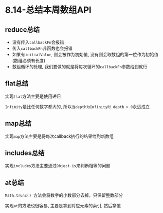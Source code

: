# 8.14-总结本周数组API

## reduce总结

- 没有传入`callbackFn`会报错
- 传入`callbackFn`非函数也会报错
- 如果有`initialValue`, 则会被作为初始值, 没有则会取数组的第一位作为初始值(数组必须有长度)
- 数组循环的处理, 我们要做的就是将每次循环的`callbackFn`参数给到就行



## flat总结

实现`flat`方法主要是使用递归

`Infinity`是比任何数字都大的, 所以`当depth为Infinity时 depth > 0`永远成立



## map总结

实现`map`方法主要是将每次callback执行的结果给到新数组



## includes总结

实现`includes`方法主要通过`Object.is`来判断相等的问题



## at总结

`Math.trunc() `方法会将数字的小数部分去掉，只保留整数部分

实现`at`的方法也很容易, 主要是拿到对应元素的索引, 然后拿值
